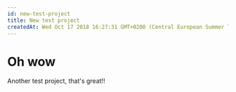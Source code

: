 ```yaml
---
id: new-test-project
title: New test project
createdAt: Wed Oct 17 2018 16:27:31 GMT+0200 (Central European Summer Time)
---
```


# Oh wow

Another test project, that's great!!
